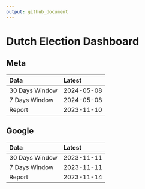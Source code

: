 ```yaml
---
output: github_document
---
```


# Dutch Election Dashboard



## Meta


|Data           |Latest     |
|:--------------|:----------|
|30 Days Window |2024-05-08 |
|7 Days Window  |2024-05-08 |
|Report         |2023-11-10 |

## Google


|Data           |Latest     |
|:--------------|:----------|
|30 Days Window |2023-11-11 |
|7 Days Window  |2023-11-11 |
|Report         |2023-11-14 |
